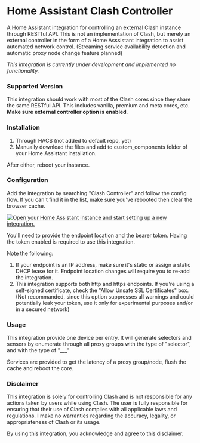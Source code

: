 # Home Assistant Clash Controller
A Home Assistant integration for controlling an external Clash instance through RESTful API.
This is not an implementation of Clash, but merely an external controller in the form of a Home Asssistant integration to assist automated network control. 
(Streaming service availability detection and automatic proxy node change feature planned)

*This integration is currently under development and implemented no functionality.*

### Supported Version

This integration should work with most of the Clash cores since they share the same RESTful API. This includes vanilla, premium and meta cores, etc.
**Make sure external controller option is enabled**.

### Installation

1. Through HACS (not added to default repo, yet)
2. Manually download the files and add to custom_components folder of your Home Assistant installation.

After either, reboot your instance.

### Configuration
Add the integration by searching "Clash Controller" and follow the config flow. If you can't find it in the list, make sure you've rebooted then clear the browser cache.

[![Open your Home Assistant instance and start setting up a new integration.](https://my.home-assistant.io/badges/config_flow_start.svg)](https://my.home-assistant.io/redirect/config_flow_start/?domain=clash_controller)

You'll need to provide the endpoint location and the bearer token. Having the token enabled is required to use this integration.

Note the following:
1. If your endpoint is an IP address, make sure it's static or assign a static DHCP lease for it. Endpoint location changes will require you to re-add the integration.
2. This integration supports both http and https endpoints. If you're using a self-signed certificate, check the "Allow Unsafe SSL Certificates" box.
(Not recommanded, since this option suppresses all warnings and could potentially leak your token, use it only for experimental purposes and/or in a secured network)

### Usage
This integration provide one device per entry. It will generate selectors and sensors by enumerate through all proxy groups with the type of "selector", and with the type of "___"

Services are provided to get the latency of a proxy group/node, flush the cache and reboot the core.



### Disclaimer

This integration is solely for controlling Clash and is not responsible for any actions taken by users while using Clash. The user is fully responsible for ensuring that their use of Clash complies with all applicable laws and regulations. I make no warranties regarding the accuracy, legality, or appropriateness of Clash or its usage.

By using this integration, you acknowledge and agree to this disclaimer.